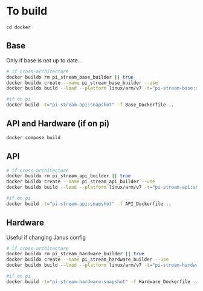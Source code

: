 # To build
`cd docker`

## Base
Only if base is not up to date...
```bash
# if cross-architecture
docker buildx rm pi_stream_base_builder || true 
docker buildx create --name pi_stream_base_builder --use
docker buildx build --load --platform linux/arm/v7 -t="pi-stream-base:snapshot" -f Base_Dockerfile ..

#if on pi
docker build -t="pi-stream-api:snapshot" -f Base_Dockerfile ..
```

## API and Hardware (if on pi)
```bash
docker compose build
```

## API
```bash
# if cross-architecture
docker buildx rm pi_stream_api_builder || true 
docker buildx create --name pi_stream_api_builder --use
docker buildx build --load --platform linux/arm/v7 -t="pi-stream-api:snapshot" -f API_Dockerfile ..

#if on pi
docker build -t="pi-stream-api:snapshot" -f API_Dockerfile ..
```

## Hardware
Useful if changing Janus config
```bash
# if cross-architecture
docker buildx rm pi_stream_hardware_builder || true 
docker buildx create --name pi_stream_hardware_builder --use
docker buildx build --load --platform linux/arm/v7 -t="pi-stream-hardware:snapshot" -f Hardware_Dockerfile ..

#if on pi
docker build -t="pi-stream-hardware:snapshot" -f Hardware_Dockerfile ..
```